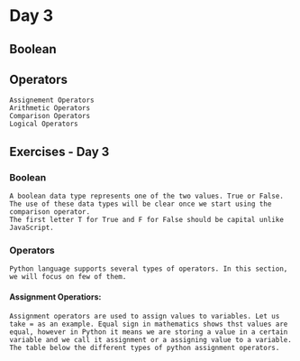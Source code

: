 #   Day 3
##  Boolean
##  Operators
    Assignement Operators
    Arithmetic Operators
    Comparison Operators
    Logical Operators
##  Exercises - Day 3


### Boolean

    A boolean data type represents one of the two values. True or False.
    The use of these data types will be clear once we start using the comparison operator.
    The first letter T for True and F for False should be capital unlike JavaScript.

### Operators

    Python language supports several types of operators. In this section, we will focus on few of them.

####    Assignment Operatiors:
    
    Assignment operators are used to assign values to variables. Let us take = as an example. Equal sign in mathematics shows thst values are equal, however in Python it means we are storing a value in a certain variable and we call it assignment or a assigning value to a variable. The table below the different types of python assignment operators.

